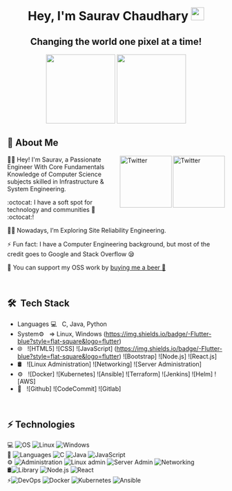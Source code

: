 <h1 align="center">Hey, I'm Saurav Chaudhary <img src="https://raw.githubusercontent.com/aemmadi/aemmadi/master/wave.gif" width="30px"></h1> 
<h2 align="center">Changing the world one pixel at a time!</h2>

<p align="center"> <img src="https://octodex.github.com/images/daftpunktocat-thomas.gif" height="160px" width="160px"> <img src="https://octodex.github.com/images/daftpunktocat-guy.gif" height="160px" width="160px"> </p>
   
   ## :wave: About Me 
<a href="https://twitter.com/sauravstwt" target="_blank"><img src="https://cdn2.iconfinder.com/data/icons/social-media-2199/64/social_media_isometric_6-twitter-512.png" height="120px" width="120px" alt="Twitter" align="right"></a><a href="https://www.linkedin.com/in/saurav-chaudhary-7ba682177/" target="_blank"><img src="https://cdn2.iconfinder.com/data/icons/social-media-2199/64/social_media_isometric_14-linkedin-512.png" height="120px" width="120px" alt="Twitter" align="right"></a>
👩‍🎓 Hey! I'm Saurav, a Passionate Engineer With Core Fundamentals Knowledge of Computer Science subjects skilled in Infrastructure & System Engineering.

:octocat: I have a soft spot for technology and communities 💖 :octocat:! 
 

👩‍💻 Nowadays, I’m Exploring Site Reliability Engineering.

⚡ Fun fact: I have a Computer Engineering background, but most of the credit goes to Google and Stack Overflow 😪

💸 You can support my OSS work by [buying me a beer 🍺](https://www.buymeacoffee.com/sauravchaudhary?new=1)


<br> 

## 🛠 &nbsp;Tech Stack

- Languages 💻 &nbsp;
  C, Java, Python
 - System⚙️  &nbsp;
   => Linux, Windows
   (https://img.shields.io/badge/-Flutter-blue?style=flat-square&logo=flutter)
- 🌐 &nbsp;
  ![HTML5]
  ![CSS]
  ![JavaScript] (https://img.shields.io/badge/-Flutter-blue?style=flat-square&logo=flutter)
  ![Bootstrap]
  ![Node.js]
  ![React.js]
- 🛢 &nbsp;
  ![Linux Administration]
  ![Networking]
  ![Server Administration]
- ⚙️ &nbsp;
  ![Docker]
  ![Kubernetes]
  ![Ansible]
  ![Terraform]
  ![Jenkins]
  ![Helm]
  ![AWS]
- 🔧 &nbsp;
  ![Github]
  ![CodeCommit]
  ![Gitlab]
<br/>

## ⚡ Technologies
💻 ![OS](https://img.shields.io/badge/-Operating_System-black?style=flat-square&logo=operatingsystem)
![Linux](https://img.shields.io/badge/-Linux-grey?style=flat-square&logo=linux)
![Windows](https://img.shields.io/badge/-Windows-blue?style=flat-square&logo=windows)
<br/>
🔧 ![Languages](https://img.shields.io/badge/-Languages-black?style=flat-square&logo=Languages)
![C](https://img.shields.io/badge/-C-grey?style=flat-square&logo=c)
![Java](https://img.shields.io/badge/-Java-blue?style=flat-square&logo=java)
![JavaScript](https://img.shields.io/badge/-JavaScript-red?style=flat-square&logo=javascript)
<br/>
⚙️ ![Administration](https://img.shields.io/badge/-Admin-black?style=flat-square&logo=admin)
![Linux admin](https://img.shields.io/badge/-Linux-grey?style=flat-square&logo=Linux)
![Server Admin](https://img.shields.io/badge/-Server-blue?style=flat-square&logo=server)
![Networking](https://img.shields.io/badge/-Networking-red?style=flat-square&logo=network)
<br/>
🛢![Library](https://img.shields.io/badge/-Library-black?style=flat-square&logo=library)
 ![Node.js](https://img.shields.io/badge/-Node.js-grey?style=flat&logo=node.js)
 ![React](https://img.shields.io/badge/-React-blue?style=flat&logo=react)
 <br/>
⚡![DevOps](https://img.shields.io/badge/-DevOps-black?style=flat-square&logo=devops)
![Docker](https://img.shields.io/badge/-Docker-grey?style=flat-square&logo=docker)
![Kubernetes](https://img.shields.io/badge/-Kubernetes-blue?style=flat-square&logo=kubernetes)
![Ansible](https://img.shields.io/badge/-Ansible-red?style=flat-square&logo=ansible)

